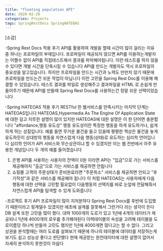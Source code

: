 ```yaml
---
title: "floating population API"
date: 2020-02-20
categories: Projects
tags: SpringRestDocs SpringHATEOAS
---
```



[소감]

-Spring Rest Docs 적용 후기
API를 활용하여 개발을 할때 시간이 많이 걸리는 이유중 하나는 프로파일의 부재입니다.
프로파일이 제공되지 않으면 API를 이용하는개발자는 어쩔수 없이 API를 직접테스트해서 결과를 파악해야됩니다. 이런 테스트를 하지 않을수 있다면 개발 시간을 단축시킬 수 있습니다
API를 만드는 개발자도 역시 프로파일의 중요성을 알고있습니다. 하지만 프로파일을 만드는 시간과 노력도 만만치 않기 때문에 프로파일을 만드는건 쉬운 작업이 아닙니다
이런 고민을 Spring Rest Doc를 이용해 해결할 수 있었습니다.  테스트 결과를 파일로 생성해주고 결과파일을 HTML 로 손쉽게 만들어주기 때문에 API를 만들때 Spring Rest Docs를 사용하는건 정말 쉬운 선택이었습니다

-Spring HATEOAS 적용 후기
RESTful 한 웹서비스를 만족시키는 마지막 단계는 HATEOAS입니다
HATEOAS,Hypermedia As The Engine Of Application State에 대한 길고 지루한 설명이 많이 있지만 HATEOAS에 대한 설명은 이  한 단어면 충분합니다
"affordance,행동 유도성" 행동 유도성이란 특정한 행동을 하게 유도하거나, 쉽게 하게 하는 성질입니다. 예를 들면 무거운 물건을 들고 있을때 평평한 책상은 물건을 놓게 유도하듯이
상대방의 행동을 자연스럽게 다음 행동(상태)로 유도하는 심리학 언어입니다
심리학 언어가 API 서비스와 무슨상관이냐 할 수 있겠지만 이는 웹 전반에서 아주 유용한 개념입니다
두 개의 예를 들어겠습니다
1. 은행 API를 사용하는 사용자의 잔액이 0원 이라면 API는 "입금"으로 가는 서비스를 제공해야지 "출금"으로 가는 서비스를 제공하면 안됩니다 
2. 쇼핑몰 고객의  주문상태가 준비완료라면 "주문취소" 서비스를 제공하면 안되고 "후기작성"과 같은 서비스를 제공해야 됩니다
이 처럼 HATEOAS는 사용자에게 다음행동에 대한 선택을 고민할 필요없이 다음행동의 선택지를 바로 눈앞에 전달해줘서  자연스럽게 API를 탐색할 수 있게 도와줍니다

-프로젝트 후기
API 프로파일이 많이 지저분하다 
Spring Rest Docs를 후반에 도입했기 때문이라고 핑계댈수 있겠지만 애초에 설계를 잘못해서 그런거다 라는 생각이 든다
DB 설계 또한 고민을 많이 했다. 대략 1000개의 도로가 있고 1년에 4개의 데이터가 제공되니 1년에 4000개의 로우를 추가해야된다
이력테이블의 속성을 고려해 테이블을 도로이름당 하나씩 만들까 고민도 했지만 1년에 4000개면 많다고는 할 수 없다. 그리고 상권을 분석할때는 여러 도로를 살펴보기 때문에
하나의 테이블에 데이터를 저장하는게 보기도 쉽고 성능상 좋다고 판단했다
현재 제공받는 원천데이터에 대한 설명이 없어서 자세히 분석하지 못한것이 아쉽다







